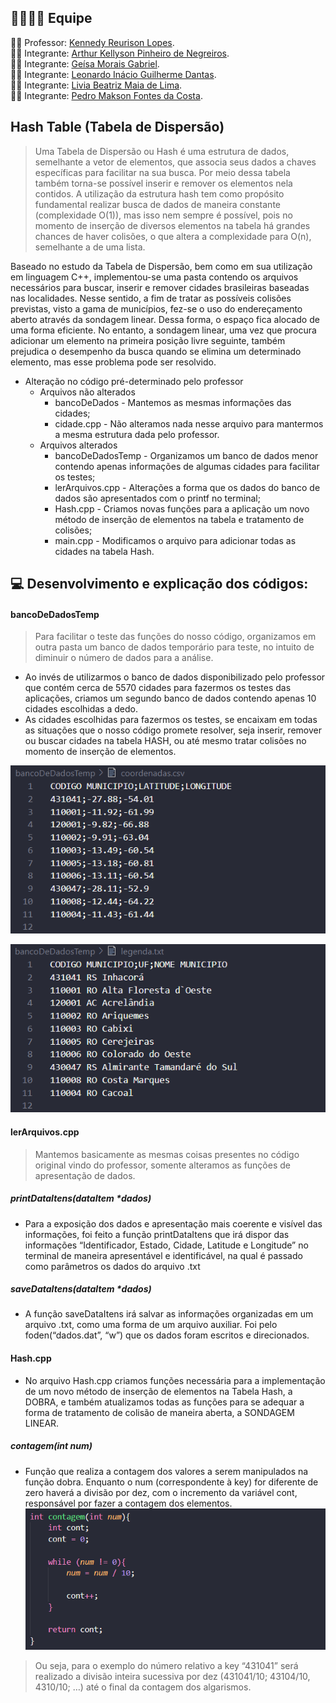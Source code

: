 ## :family_man_woman_girl_boy: Equipe
:man_teacher: Professor: [Kennedy Reurison Lopes](https://github.com/kennedyufersa).<br />
:man_student: Integrante: [Arthur Kellyson Pinheiro de Negreiros](https://github.com/Arthurkellysonp). <br />
:woman_student: Integrante: [Geísa Morais Gabriel](https://github.com/Geisa-mg).<br />
:man_student: Integrante: [Leonardo Inácio Guilherme Dantas](https://github.com/LeonardoIGD).<br />
:woman_student: Integrante: [Livia Beatriz Maia de Lima](https://github.com/liviabeatrizml).<br />
:man_student: Integrante: [Pedro Makson Fontes da Costa](https://github.com/PedroMakson).


## Hash Table (Tabela de Dispersão)
> Uma Tabela de Dispersão ou Hash é uma estrutura de dados, semelhante a vetor de elementos, que associa seus dados a chaves específicas para facilitar na sua busca. Por meio dessa tabela também torna-se possível inserir e remover os elementos nela contidos. A utilização da estrutura hash tem como propósito fundamental realizar busca de dados de maneira constante (complexidade O(1)), mas isso nem sempre é possível, pois no momento de inserção de diversos elementos na tabela há grandes chances de haver colisões, o que altera a complexidade para O(n), semelhante a de uma lista.   

Baseado no estudo da Tabela de Dispersão, bem como em sua utilização em linguagem C++, implementou-se uma pasta contendo os arquivos necessários para buscar, inserir e remover cidades brasileiras baseadas nas localidades. Nesse sentido, a fim de tratar as possíveis colisões previstas, visto a gama de municípios, fez-se o uso do endereçamento aberto através da sondagem linear. Dessa forma, o espaço fica alocado de uma forma eficiente. No entanto, a sondagem linear, uma vez que procura adicionar um elemento na primeira posição livre seguinte, também prejudica o desempenho da busca quando se elimina um determinado elemento, mas esse problema pode ser resolvido. 

 -  Alteração no código pré-determinado pelo professor
	-   Arquivos não alterados
	    -   bancoDeDados - Mantemos as mesmas informações das cidades;
	    -   cidade.cpp - Não alteramos nada nesse arquivo para mantermos a mesma estrutura dada pelo professor.
	-   Arquivos alterados
		-   bancoDeDadosTemp - Organizamos um banco de dados menor contendo apenas informações de algumas cidades para facilitar os testes;
		-   lerArquivos.cpp - Alterações a forma que os dados do banco de dados são apresentados com o printf no terminal;
		-   Hash.cpp - Criamos novas funções para a aplicação um novo método de inserção de elementos na tabela e tratamento de colisões;
		-   main.cpp - Modificamos o arquivo para adicionar todas as cidades na tabela Hash.

## :computer: Desenvolvimento e explicação dos códigos: 
#### bancoDeDadosTemp    
> Para facilitar o teste das funções do nosso código, organizamos em outra pasta um banco de dados temporário para teste, no intuito de diminuir o número de dados para a análise.

-   Ao invés de utilizarmos o banco de dados disponibilizado pelo professor que contém cerca de 5570 cidades para fazermos os testes das aplicações, criamos um segundo banco de dados contendo apenas 10 cidades escolhidas a dedo.  
-   As cidades escolhidas para fazermos os testes, se encaixam em todas as situações que o nosso código promete resolver, seja inserir, remover ou buscar cidades na tabela HASH, ou até mesmo tratar colisões no momento de inserção de elementos.

![BancoDeDados](components/bancoDeDados_01.png)

![BancoDeDados](components/bancoDeDados_02.png)


#### lerArquivos.cpp    
> Mantemos basicamente as mesmas coisas presentes no código original vindo do professor, somente alteramos as funções de apresentação de dados.

##### printDataItens(dataItem *dados)
-   Para a exposição dos dados e apresentação mais coerente e visível das informações, foi feito a função printDataItens que irá dispor das informações “Identificador, Estado, Cidade, Latitude e Longitude” no terminal de maneira apresentável e identificável, na qual é passado como parâmetros os dados do arquivo .txt

##### saveDataItens(dataItem *dados)
- A função saveDataItens irá salvar as informações organizadas em um arquivo .txt, como uma forma de um arquivo auxiliar. Foi pelo foden(“dados.dat”, “w”) que os dados foram escritos e direcionados.

#### Hash.cpp    
- No arquivo Hash.cpp criamos funções necessária para a implementação de um novo método de inserção de elementos na Tabela Hash, a DOBRA, e também atualizamos todas as funções para se adequar a forma de tratamento de colisão de maneira aberta, a SONDAGEM LINEAR.

##### contagem(int num)
- Função que realiza a contagem dos valores a serem manipulados na função dobra. Enquanto o num (correspondente à key) for diferente de zero haverá a divisão por dez, com o incremento da variável cont, responsável por fazer a contagem dos elementos.
![Contagem](components/contagem_01.png)
>Ou seja, para o exemplo do número relativo a key “431041” será realizado a divisão inteira sucessiva por dez (431041/10; 43104/10, 4310/10; …) até o final da contagem dos algarismos.
